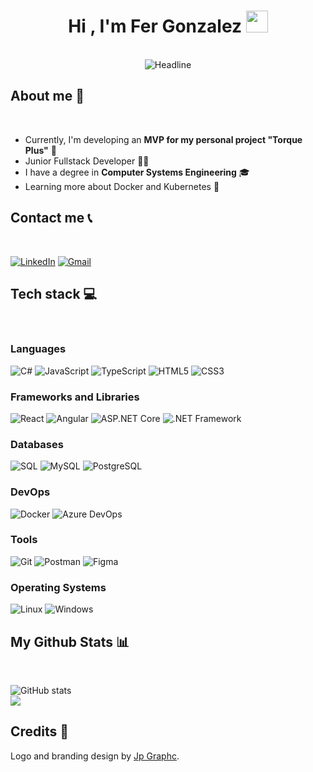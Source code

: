 <h1 align="center"><b>Hi , I'm Fer Gonzalez </b><img src="https://media.giphy.com/media/hvRJCLFzcasrR4ia7z/giphy.gif" width="35"></h1>
<br>

<div align=center><img src="https://readme-typing-svg.herokuapp.com?font=Quicksand&color=651FFF&size=25&lines=Junior+Fullstack+Developer;Computer+Systems+Engineer;" alt="Headline"/></div>

## About me 💫
<br>

- Currently, I'm developing an **MVP for my personal project "Torque Plus"** 🎯
- Junior Fullstack Developer 👩‍💻
- I have a degree in **Computer Systems Engineering** 🎓
- Learning more about Docker and Kubernetes 🐋

## Contact me 📞
<br>

[![LinkedIn](https://img.shields.io/badge/LinkedIn-0A66C2?style=for-the-badge&logo=linkedin&logoColor=white)](https://www.linkedin.com/in/fernanda-gonzalez-muñoz-37084b199/) [![Gmail](https://img.shields.io/badge/Gmail-EA4335?style=for-the-badge&logo=gmail&logoColor=white)](mailto:fergzm05@gmail.com)

## Tech stack 💻
<br>

### Languages
![C#](https://img.shields.io/badge/C%23-239120?style=for-the-badge&logo=c-sharp&logoColor=white) ![JavaScript](https://img.shields.io/badge/JavaScript-F7DF1E?style=for-the-badge&logo=javascript&logoColor=black) ![TypeScript](https://img.shields.io/badge/TypeScript-3178C6?style=for-the-badge&logo=typescript&logoColor=white) ![HTML5](https://img.shields.io/badge/HTML5-E34F26?style=for-the-badge&logo=html5&logoColor=white) ![CSS3](https://img.shields.io/badge/CSS3-1572B6?style=for-the-badge&logo=css3&logoColor=white)

### Frameworks and Libraries
![React](https://img.shields.io/badge/React-61DAFB?style=for-the-badge&logo=react&logoColor=black) ![Angular](https://img.shields.io/badge/Angular-DD0031?style=for-the-badge&logo=angular&logoColor=white) ![ASP.NET Core](https://img.shields.io/badge/ASP.NET_Core-512BD4?style=for-the-badge&logo=asp.net&logoColor=white) ![.NET Framework](https://img.shields.io/badge/.NET_Framework-512BD4?style=for-the-badge&logo=.net&logoColor=white)

### Databases
![SQL](https://img.shields.io/badge/SQL-00758F?style=for-the-badge&logo=sql&logoColor=white) ![MySQL](https://img.shields.io/badge/MySQL-4479A1?style=for-the-badge&logo=mysql&logoColor=white) ![PostgreSQL](https://img.shields.io/badge/PostgreSQL-4169E1?style=for-the-badge&logo=postgresql&logoColor=white)

### DevOps
![Docker](https://img.shields.io/badge/Docker-2496ED?style=for-the-badge&logo=docker&logoColor=white) ![Azure DevOps](https://img.shields.io/badge/Azure_DevOps-0078D7?style=for-the-badge&logo=azure-devops&logoColor=white)

### Tools
![Git](https://img.shields.io/badge/Git-F05032?style=for-the-badge&logo=git&logoColor=white) ![Postman](https://img.shields.io/badge/Postman-FF6C37?style=for-the-badge&logo=postman&logoColor=white) ![Figma](https://img.shields.io/badge/Figma-F24E1E?style=for-the-badge&logo=figma&logoColor=white)

### Operating Systems
![Linux](https://img.shields.io/badge/Linux-FCC624?style=for-the-badge&logo=linux&logoColor=black) ![Windows](https://img.shields.io/badge/Windows-0078D6?style=for-the-badge&logo=windows&logoColor=white)

## My Github Stats 📊
<br>

![GitHub stats](https://github-readme-stats.vercel.app/api?username=Keikooh&show_icons=true&count_private=true&include_all_commits=true&theme=tokyonight)<br>
<img align="center" src="https://github-readme-streak-stats.herokuapp.com/?user=Keikooh&theme=tokyonight&hide_border=true"/><br>

## Credits 🤝

Logo and branding design by [Jp Graphc](https://www.behance.net/gallery/221537337/PORTAFOLIO-2025-Graphic-Design?fbclid=PAZXh0bgNhZW0CMTEAAadSLV9I2O-CS0O5u-d3pPPXS_-I_Ea3sddw1J1N_SZwInkjU7spGwB4as8YRw_aem_zX6DAN5Lk8ZHS2_qUXwJjA).
